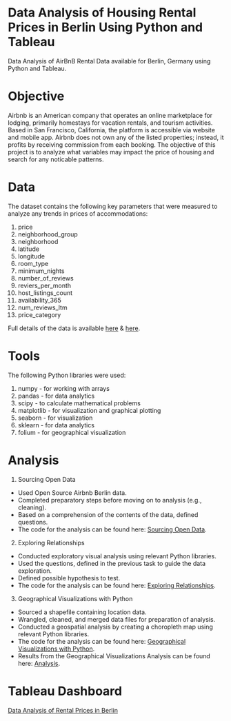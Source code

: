 # Data Analysis of Housing Rental Prices in Berlin Using Python and Tableau
Data Analysis of AirBnB Rental Data available for Berlin, Germany using Python and Tableau. 

# Objective 

Airbnb is an American company that operates an online marketplace for lodging, primarily homestays for vacation rentals, and tourism activities. Based in San Francisco, California, the platform is accessible via website and mobile app. Airbnb does not own any of the listed properties; instead, it profits by receiving commission from each booking. The objective of this project is to analyze what variables may impact the price of housing and search for any noticable patterns.

# Data
The dataset contains the following key parameters that were measured to analyze any trends in prices of accommodations: 
1. price
2. neighborhood_group
3. neighborhood
4. latitude
5. longitude
6. room_type
7. minimum_nights
8. number_of_reviews
9. reviers_per_month
10. host_listings_count
11. availability_365
12. num_reviews_ltm
13. price_category 

Full details of the data is available [here](http://insideairbnb.com/get-the-data/) & [here](http://insideairbnb.com/berlin). 

# Tools 
The following Python libraries were used:
1. numpy - for working with arrays
2. pandas - for data analytics
3. scipy - to calculate mathematical problems
4. matplotlib - for visualization and graphical plotting
5. seaborn - for visualization
6. sklearn - for data analytics
7. folium - for geographical visualization

# Analysis

1. Sourcing Open Data

* Used Open Source Airbnb Berlin data.
* Completed preparatory steps before moving on to analysis (e.g., cleaning).
* Based on a comprehension of the contents of the data, defined questions.
* The code for the analysis can be found here: [Sourcing Open Data](https://github.com/ritik8801/Data-Analysis-of-Rental-Prices-in-Berlin-Using-Python-and-Tableau/blob/main/Project%20Code/Sourcing%20Open%20Data.ipynb).

2. Exploring Relationships

* Conducted exploratory visual analysis using relevant Python libraries.
* Used the questions, defined in the previous task to guide the data exploration.
* Defined possible hypothesis to test.
* The code for the analysis can be found here: [Exploring Relationships](https://github.com/ritik8801/Data-Analysis-of-Rental-Prices-in-Berlin-Using-Python-and-Tableau/blob/main/Project%20Code/Exploring%20Relationships.ipynb).

3. Geographical Visualizations with Python

* Sourced a shapefile containing location data.
* Wrangled, cleaned, and merged data files for preparation of analysis.
* Conducted a geospatial analysis by creating a choropleth map using relevant Python libraries.
* The code for the analysis can be found here: [Geographical Visualizations with Python](https://github.com/ritik8801/Data-Analysis-of-Rental-Prices-in-Berlin-Using-Python-and-Tableau/blob/main/Project%20Code/Geographical%20Visualizations.ipynb).
* Results from the Geographical Visualizations Analysis can be found here: [Analysis](https://github.com/ritik8801/Data-Analysis-of-Rental-Prices-in-Berlin-Using-Python-and-Tableau/tree/main/Analysis).

# Tableau Dashboard
[Data Analysis of Rental Prices in Berlin](https://public.tableau.com/app/profile/ritik.mishra/viz/DataAnalysisofRentalPricesinBerlin/AirBnBBerlin?publish=yes)
